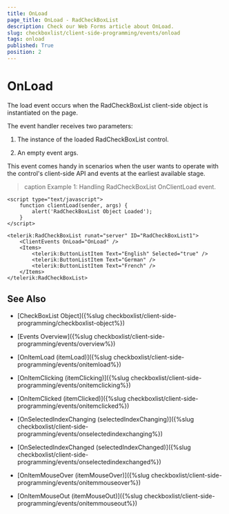 ```yaml
---
title: OnLoad
page_title: OnLoad - RadCheckBoxList
description: Check our Web Forms article about OnLoad.
slug: checkboxlist/client-side-programming/events/onload
tags: onload
published: True
position: 2
---
```


# OnLoad

The load event occurs when the RadCheckBoxList client-side object is instantiated on the page.

The event handler receives two parameters:

1. The instance of the loaded RadCheckBoxList control.

1. An empty event args.

This event comes handy in scenarios when the user wants to operate with the control's client-side API and events at the earliest available stage.

>caption Example 1: Handling RadCheckBoxList OnClientLoad event.

````ASP.NET
<script type="text/javascript">
	function clientLoad(sender, args) {
		alert('RadCheckBoxList Object Loaded');
	}
</script>

<telerik:RadCheckBoxList runat="server" ID="RadCheckBoxList1">
	<ClientEvents OnLoad="OnLoad" />
	<Items>
		<telerik:ButtonListItem Text="English" Selected="true" />
		<telerik:ButtonListItem Text="German" />
		<telerik:ButtonListItem Text="French" />
	</Items>
</telerik:RadCheckBoxList>
````


## See Also

 * [CheckBoxList Object]({%slug checkboxlist/client-side-programming/checkboxlist-object%})
 
* [Events Overview]({%slug checkboxlist/client-side-programming/events/overview%})

* [OnItemLoad (itemLoad)]({%slug checkboxlist/client-side-programming/events/onitemload%})

* [OnItemClicking (itemClicking)]({%slug checkboxlist/client-side-programming/events/onitemclicking%})

* [OnItemClicked (itemClicked)]({%slug checkboxlist/client-side-programming/events/onitemclicked%})

* [OnSelectedIndexChanging (selectedIndexChanging)]({%slug checkboxlist/client-side-programming/events/onselectedindexchanging%})

* [OnSelectedIndexChanged (selectedIndexChanged)]({%slug checkboxlist/client-side-programming/events/onselectedindexchanged%})

* [OnItemMouseOver (itemMouseOver)]({%slug checkboxlist/client-side-programming/events/onitemmouseover%})

* [OnItemMouseOut (itemMouseOut)]({%slug checkboxlist/client-side-programming/events/onitemmouseout%})
